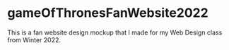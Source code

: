 # gameOfThronesFanWebsite2022
This is a fan website design mockup that I made for my Web Design class from Winter 2022.

